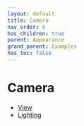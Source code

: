 ```yaml
---
layout: default
title: Camera
nav_order: 6
has_children: true
parent: Appearance
grand_parent: Examples
has_toc: false
---
```

# Camera


- [View](camera/view.md)
- [Lighting](camera/lighting.md)


<!-- Generated with mdsplit: https://github.com/alandefreitas/mdsplit -->
